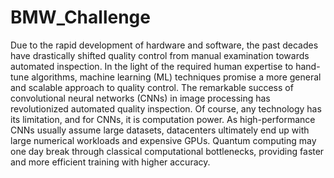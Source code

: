 # BMW_Challenge
   Due to the rapid development of hardware and software, the past decades have drastically shifted quality control from manual examination towards automated inspection. In the light of the required human expertise to hand-tune algorithms, machine learning (ML) techniques promise a more general and scalable approach to quality control. The remarkable success of convolutional neural networks (CNNs) in image processing has revolutionized automated quality inspection. Of course, any technology has its limitation, and for CNNs, it is computation power. As high-performance CNNs usually assume large datasets, datacenters ultimately end up with large numerical workloads and expensive GPUs. Quantum computing may one day break through classical computational bottlenecks, providing faster and more efficient training with higher accuracy.
